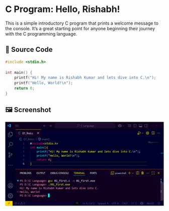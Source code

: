 # C Program: Hello, Rishabh!

This is a simple introductory C program that prints a welcome message to the console. It’s a great starting point for anyone beginning their journey with the C programming language.

## 🧾 Source Code

```c
#include <stdio.h>

int main() {
    printf("Hi! My name is Rishabh Kumar and lets dive into C.\n");
    printf("Hello, World!\n");
    return 0;
}
```
## 🖼️ Screenshot
![Demo](demo.png "Demo Image")